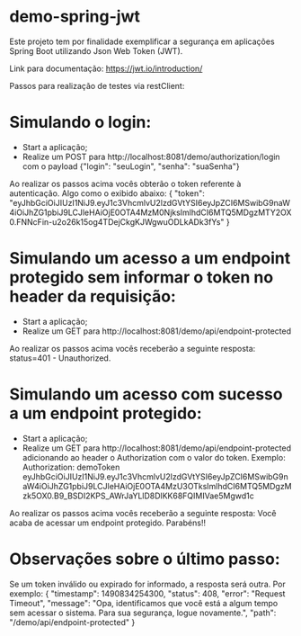 # demo-spring-jwt
Este projeto tem por finalidade exemplificar a segurança em aplicações Spring Boot utilizando Json Web Token (JWT).

Link para documentação: https://jwt.io/introduction/

Passos para realização de testes via restClient:

# Simulando o login:
 - Start a aplicação;
 - Realize um POST para http://localhost:8081/demo/authorization/login com o payload {"login": "seuLogin", "senha": "suaSenha"}

Ao realizar os passos acima vocês obterão o token referente à autenticação. Algo como o exibido abaixo:
{
"token": "eyJhbGciOiJIUzI1NiJ9.eyJ1c3VhcmlvU2lzdGVtYSI6eyJpZCI6MSwibG9naW4iOiJhZG1pbiJ9LCJleHAiOjE0OTA4MzM0NjksImlhdCI6MTQ5MDgzMTY2OX0.FNNcFin-u2o26k15og4TDejCkgKJWgwuODLkADk3fYs"
}

# Simulando um acesso a um endpoint protegido sem informar o token no header da requisição:
 - Start a aplicação;
 - Realize um GET para http://localhost:8081/demo/api/endpoint-protected

Ao realizar os passos acima vocês receberão a seguinte resposta: status=401 - Unauthorized.

# Simulando um acesso com sucesso a um endpoint protegido:
- Start a aplicação;
- Realize um GET para http://localhost:8081/demo/api/endpoint-protected adicionando ao header o Authorization com o valor do token.
 Exemplo: Authorization: demoToken eyJhbGciOiJIUzI1NiJ9.eyJ1c3VhcmlvU2lzdGVtYSI6eyJpZCI6MSwibG9naW4iOiJhZG1pbiJ9LCJleHAiOjE0OTA4MzU3OTksImlhdCI6MTQ5MDgzMzk5OX0.B9_BSDI2KPS_AWrJaYLlD8DlKK68FQIMIVae5Mgwd1c
 
Ao realizar os passos acima vocês receberão a seguinte resposta:
Você acaba de acessar um endpoint protegido. Parabéns!!

# Observações sobre o último passo:
 Se um token inválido ou expirado for informado, a resposta será outra. Por exemplo: 
 {
"timestamp": 1490834254300,
"status": 408,
"error": "Request Timeout",
"message": "Opa, identificamos que você está a algum tempo sem acessar o sistema. Para sua segurança, logue novamente.",
"path": "/demo/api/endpoint-protected"
}

